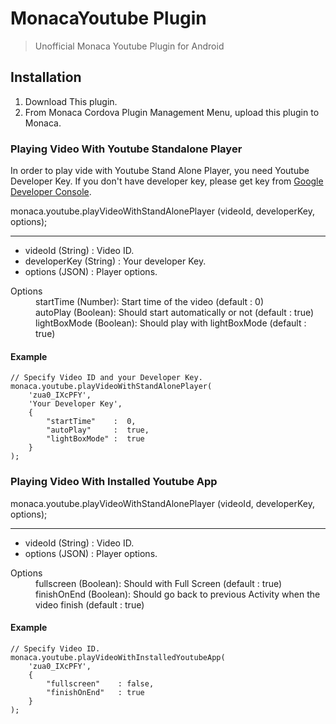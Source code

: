 # MonacaYoutube Plugin

> Unofficial Monaca Youtube Plugin for Android


## Installation


1. Download This plugin.
2. From Monaca Cordova Plugin Management Menu, upload this plugin to Monaca.


### Playing Video With Youtube Standalone Player

In order to play vide with Youtube Stand Alone Player, you need Youtube Developer Key. If you don't have developer key, please get key from <a href="https://developers.google.com/youtube/android/player/register" target="_blank">Google Developer Console</a>.


monaca.youtube.playVideoWithStandAlonePlayer (videoId, developerKey, options);
***

* videoId (String) : Video ID.
* developerKey (String) : Your developer Key.
* options (JSON) : Player options.

<dl>
  <dt>Options</dt>
  	<dd>startTime (Number): Start time of the video (default : 0)</dd>
  	<dd>autoPlay (Boolean): Should start automatically or not (default : true)</dd>
  	<dd>lightBoxMode (Boolean): Should play with lightBoxMode (default : true)</dd>
</dl>


#### Example


           
	// Specify Video ID and your Developer Key.
	monaca.youtube.playVideoWithStandAlonePlayer(
		'zua0_IXcPFY',
		'Your Developer Key',
		{
			"startTime"    :  0,
			"autoPlay"     :  true,
			"lightBoxMode" :  true
		}
	);



### Playing Video With Installed Youtube App


monaca.youtube.playVideoWithStandAlonePlayer (videoId, developerKey, options);
***

* videoId (String) : Video ID.
* options (JSON) : Player options.

<dl>
  <dt>Options</dt>
  	<dd>fullscreen (Boolean): Should with Full Screen (default : true)</dd>
  	<dd>finishOnEnd (Boolean): Should go back to previous Activity when the video finish (default : true)</dd>
</dl>


#### Example

	
	// Specify Video ID.
	monaca.youtube.playVideoWithInstalledYoutubeApp(
		'zua0_IXcPFY',
		{
			"fullscreen"    : false,
			"finishOnEnd"   : true
		}
	);
	
	





